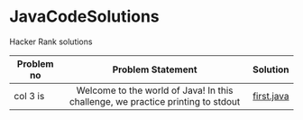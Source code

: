 # JavaCodeSolutions
Hacker Rank solutions

| Problem no        | Problem Statement          | Solution |
| ------------- |:-------------:| -----:|
| col 3 is      | Welcome to the world of Java! In this challenge, we practice printing to stdout | [first.java](https://github.com/rahulgupta1999/JavaCodeSolutions/blob/master/first.java) |


